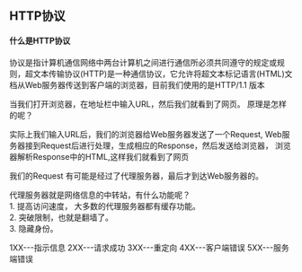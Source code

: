 HTTP协议
-------
#### 什么是HTTP协议

  协议是指计算机通信网络中两台计算机之间进行通信所必须共同遵守的规定或规则，超文本传输协议(HTTP)是一种通信协议，它允许将超文本标记语言(HTML)文档从Web服务器传送到客户端的浏览器，目前我们使用的是HTTP/1.1 版本

  当我们打开浏览器，在地址栏中输入URL，然后我们就看到了网页。 原理是怎样的呢？
  
  实际上我们输入URL后，我们的浏览器给Web服务器发送了一个Request, Web服务器接到Request后进行处理，生成相应的Response，然后发送给浏览器， 浏览器解析Response中的HTML,这样我们就看到了网页

  我们的Request 有可能是经过了代理服务器，最后才到达Web服务器的。
  
  代理服务器就是网络信息的中转站，有什么功能呢？<br>
    1. 提高访问速度， 大多数的代理服务器都有缓存功能。<br>2. 突破限制，也就是翻墙了。<br>3. 隐藏身份。

  1XX---指示信息
  2XX---请求成功
  3XX---重定向
  4XX---客户端错误
  5XX---服务端错误
